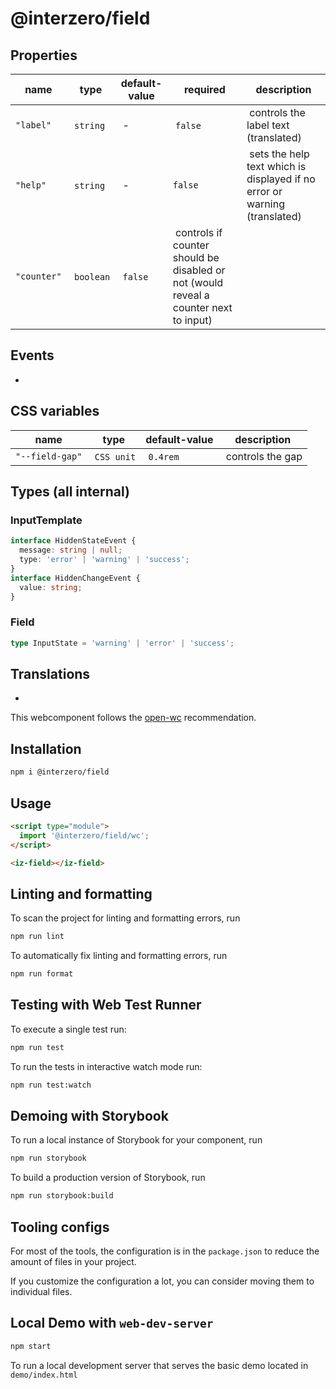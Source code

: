 # @interzero/field

## Properties
| name | type | default-value | required | description |
|------|------|---------------|----------|-------------|
| `"label"` | `string` | - | `false` | controls the label text (translated) |
| `"help"` | `string` | - | `false` | sets the help text which is displayed if no error or warning (translated) |
| `"counter"` | `boolean` | `false` | controls if counter should be disabled or not (would reveal a counter next to input) |

## Events
-

## CSS variables
| name | type | default-value | description |
|------|------|---------------|-------------|
| `"--field-gap"` | `CSS unit` | `0.4rem` | controls the gap | 

## Types (all internal)
### InputTemplate
```typescript
interface HiddenStateEvent {
  message: string | null;
  type: 'error' | 'warning' | 'success';
}
interface HiddenChangeEvent {
  value: string;
}
```
### Field
```typescript
type InputState = 'warning' | 'error' | 'success'; 
```

## Translations
- 


This webcomponent follows the [open-wc](https://github.com/open-wc/open-wc) recommendation.

## Installation

```bash
npm i @interzero/field
```

## Usage

```html
<script type="module">
  import '@interzero/field/wc';
</script>

<iz-field></iz-field>
```

## Linting and formatting

To scan the project for linting and formatting errors, run

```bash
npm run lint
```

To automatically fix linting and formatting errors, run

```bash
npm run format
```

## Testing with Web Test Runner

To execute a single test run:

```bash
npm run test
```

To run the tests in interactive watch mode run:

```bash
npm run test:watch
```

## Demoing with Storybook

To run a local instance of Storybook for your component, run

```bash
npm run storybook
```

To build a production version of Storybook, run

```bash
npm run storybook:build
```


## Tooling configs

For most of the tools, the configuration is in the `package.json` to reduce the amount of files in your project.

If you customize the configuration a lot, you can consider moving them to individual files.

## Local Demo with `web-dev-server`

```bash
npm start
```

To run a local development server that serves the basic demo located in `demo/index.html`

